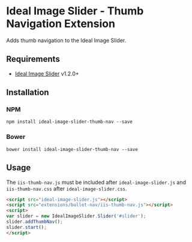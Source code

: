 # Ideal Image Slider - Thumb Navigation Extension

Adds thumb navigation to the Ideal Image Slider.

## Requirements

* [Ideal Image Slider](https://github.com/gilbitron/Ideal-Image-Slider) v1.2.0+

## Installation

### NPM

```
npm install ideal-image-slider-thumb-nav --save
```

### Bower

```
bower install ideal-image-slider-thumb-nav --save
```

## Usage

The `iis-thumb-nav.js` must be included after `ideal-image-slider.js` and `iis-thumb-nav.css` after `ideal-image-slider.css`.

```html
<script src="ideal-image-slider.js"></script>
<script src="extensions/bullet-nav/iis-thumb-nav.js"></script>
<script>
var slider = new IdealImageSlider.Slider('#slider');
slider.addThumbNav();
slider.start();
</script>
```
